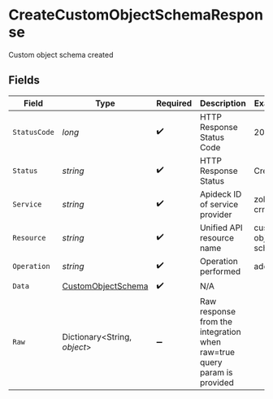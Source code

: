 # CreateCustomObjectSchemaResponse

Custom object schema created


## Fields

| Field                                                                   | Type                                                                    | Required                                                                | Description                                                             | Example                                                                 |
| ----------------------------------------------------------------------- | ----------------------------------------------------------------------- | ----------------------------------------------------------------------- | ----------------------------------------------------------------------- | ----------------------------------------------------------------------- |
| `StatusCode`                                                            | *long*                                                                  | :heavy_check_mark:                                                      | HTTP Response Status Code                                               | 201                                                                     |
| `Status`                                                                | *string*                                                                | :heavy_check_mark:                                                      | HTTP Response Status                                                    | Created                                                                 |
| `Service`                                                               | *string*                                                                | :heavy_check_mark:                                                      | Apideck ID of service provider                                          | zoho-crm                                                                |
| `Resource`                                                              | *string*                                                                | :heavy_check_mark:                                                      | Unified API resource name                                               | custom-object-schemas                                                   |
| `Operation`                                                             | *string*                                                                | :heavy_check_mark:                                                      | Operation performed                                                     | add                                                                     |
| `Data`                                                                  | [CustomObjectSchema](../../Models/Components/CustomObjectSchema.md)     | :heavy_check_mark:                                                      | N/A                                                                     |                                                                         |
| `Raw`                                                                   | Dictionary<String, *object*>                                            | :heavy_minus_sign:                                                      | Raw response from the integration when raw=true query param is provided |                                                                         |